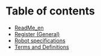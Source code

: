 # Table of contents

* [ReadMe\_en](README.md)
* [Register (General)](register-general.md)
* [Robot specifications](robot-specifications.md)
* [Terms and Definitions](terms-and-definitions.md)
